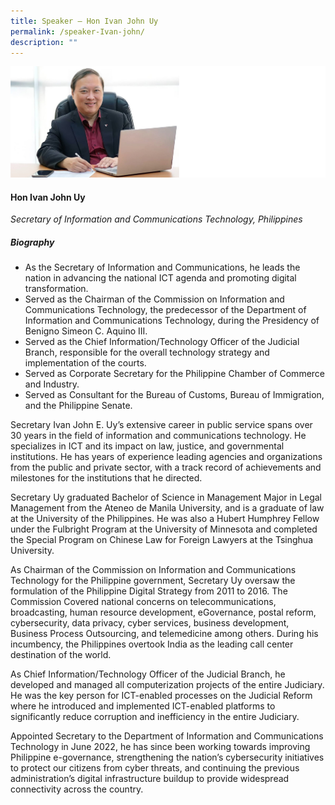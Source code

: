 ```yaml
---
title: Speaker – Hon Ivan John Uy
permalink: /speaker-Ivan-john/
description: ""
---
```

![](/images/Speakers/Ivan%20John%20UY.jpg)

#### **Hon Ivan John Uy**

*Secretary of Information and Communications Technology, Philippines*  

##### **Biography**
* As the Secretary of Information and Communications, he leads the nation in advancing the national ICT agenda and promoting digital transformation.
* Served as the Chairman of the Commission on Information and Communications Technology, the predecessor of the Department of Information and Communications Technology, during the Presidency of Benigno Simeon C. Aquino III.
* Served as the Chief Information/Technology Officer of the Judicial Branch, responsible for the overall technology strategy and implementation of the courts.
* Served as Corporate Secretary for the Philippine Chamber of Commerce and Industry. 
* Served as Consultant for the Bureau of Customs, Bureau of Immigration, and the
Philippine Senate.

Secretary Ivan John E. Uy’s extensive career in public service spans over 30 years in the field of information and communications technology. He specializes in ICT and its impact on law, justice, and governmental institutions. He has years of experience leading agencies and organizations from the public and private sector, with a track record of achievements and milestones for the institutions that he directed.

Secretary Uy graduated Bachelor of Science in Management Major in Legal Management from the Ateneo de Manila University, and is a graduate of law at the University of the Philippines. He was also a Hubert Humphrey Fellow under the Fulbright Program at the University of Minnesota and completed the Special Program on Chinese Law for Foreign Lawyers at the Tsinghua University.

As Chairman of the Commission on Information and Communications Technology for the Philippine government, Secretary Uy oversaw the formulation of the Philippine Digital Strategy from 2011 to 2016. The Commission Covered national concerns on telecommunications, broadcasting, human resource development, eGovernance, postal reform, cybersecurity, data privacy, cyber services, business development, Business Process Outsourcing, and telemedicine among others. During his incumbency, the Philippines overtook India as the leading call center destination of the world.

As Chief Information/Technology Officer of the Judicial Branch, he developed and managed all computerization projects of the entire Judiciary. He was the key person for ICT-enabled processes on the Judicial Reform where he introduced and implemented ICT-enabled platforms to significantly reduce corruption and inefficiency in the entire Judiciary.

Appointed Secretary to the Department of Information and Communications Technology in June 2022, he has since been working towards improving Philippine e-governance, strengthening the nation’s cybersecurity initiatives to protect our citizens from cyber threats,
and continuing the previous administration’s digital infrastructure buildup to provide widespread connectivity across the country.